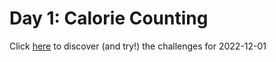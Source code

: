 # Day 1: Calorie Counting

Click [here](https://adventofcode.com/2022/day/1) to discover (and try!) the
challenges for 2022-12-01
